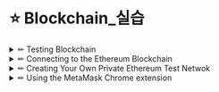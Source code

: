 # ⭐ Blockchain_실습

<details>
  
<summary> ✏ Testing Blockchain </summary>
<div markdown="1">
 
## Implementing Blockchain Using Python
- [Source_code](blockchain.py)
  
### Compotents:
- Timestamp : the time that the block was added to the blockchain
- Index : a running number starting from() indicating the block number.
- Hash of the previous block : the hash result of the previous block.
- Nonce : the number used once.
- Transaction(s) : each block will hold a variable number of transactions.
  
### Installing Flask
✔ 관리자 권한으로 실행
  
` $ pip install flask `
` $ pip install request `
  
 > Flask is a web framework that makes building web applications easy and rapid
  
## Running_terminal1
` $ python blockchain.py 5000 `
- 결과
  
![terminal1](https://user-images.githubusercontent.com/87464750/154253242-a9868d35-d29c-4b27-9d45-97cf4a6a15c2.png)

✔ 첫 번째 노드에서 실행되는 첫 번째 블록체인이 현재 실행 중인것을 볼 수 있다.

## terminal2
  
### 📑 first block
` $ curl http://localhost:5000/blockchain `
- 결과

![genesis_block](https://user-images.githubusercontent.com/87464750/154254418-83e11ca4-e3c8-435d-b885-d3f61fd16b23.png)
  
```
{
  "chain" : [{
    "hash_of_previous_block: "181cfa3e85f3c2a7aa9fb74f992d
    0d061d3e4a6d7461792413aab3f97bd3da95",
    "index" : 0,
    "nonce" : 61093,
    "timestamp" : 1644946853.955589,
    "transactions" : []
  }],
  "length" : 1
}
```
✔ 첫 번째 블록(인덱스 0)인 제니시스 블록이다.
  
### 📑 Try Mining
- Try mining a block to see how it will affect the blockchain Type the following
  
` $ curl http://localhost:5000/mine `
- 결과
  
✔ The block that is mined will now be returned:
  
![mine1](https://user-images.githubusercontent.com/87464750/154255602-91fb686f-4056-4ad9-a62e-5d0c16017955.png)

```
{
  "hash_of_previous_block": "d7a7c6ee011820a5d156c5158cb27ea48943d4817a48218829aa865bf4a21fbc",
  "index" : 1,
  "message" : "New Block Mined",
  "nonce" : 13807, 
  "transactions" : [{
    "amount" : 1,
    "recipient: "4d9de024d88d4eb7b16f4f353e5b9ddf",
    "sender" : "0"
  }]
}
```
✔  블록에 단일 트랜잭션이 포함되어 있으며 이는 채굴자에게 제공되는 보상이다.

### 📑 Obtain the blockchain from node
` $ curl http://localhost:5000/blockchain`
 
- 결과
  
✔ 이제 새로 채굴된 블록이 블록체인에 있는 것을 볼 수 있다:
  
![obtain](https://user-images.githubusercontent.com/87464750/154257790-70bc949c-cba8-49a3-8e41-f7cd1458ddc0.png)
  
```
{
  "chain" : [{
  "hash_of_previous_block: "181cfa3e85f3c2a7aa9fb74f992d
  0d061d3e4a6d7461792413aab3f97bd3da95",
  "index" : 0,
  "nonce" : 61093,
  "timestamp" : 1644946853.955589,
  "transactions" : []
}, {
  "hash_of_previous_block": "d7a7c6ee011820a5d156c5158cb27ea48943d4817a48218829aa865bf4a21fbc",
  "index" : 1,
  "message" : "New Block Mined",
  "nonce" : 13807, 
  "transactions" : [{
    "amount" : 1,
    "recipient: "4d9de024d88d4eb7b16f4f353e5b9ddf",
    "sender" : "0"
    }]
  }]
  "lenght" : 2
}
```
  
</br>
  
> Remember that the default difficulty target is set to four zero. you can change it to five zero and retest the blockchain. </br> you will realize that it now takes a longer time to mine block. since it is more difficult to find a nonce thath results in a hash beginning with five zeros.

</br>

### 📑 Add a transaction
- Let's add a transaction to a block by issuing the following command in Terminal.
  
```
$ curl -X POST -H "Content-Type: application/json" -d "{\"sender\": \"04d0988bfa799f7d7ef9ab3de97ef481\", \"recipient\": \"cd0f75d2367ad456607647edde665d6f\",\"amount\": 5}" "http://localhost:5000/transactions/new"
```
  
- 결과
  
![add](https://user-images.githubusercontent.com/87464750/154260518-56e9a9af-eb3a-474a-a71d-f42937177987.png)

✔ 성공적으로 블록이 추가되었다.
  
✔ 이제 블록을 mine 할 수 있다.
  
### 📑 Mine the block
` $ curl http://localhost:5000/mine `
- 결과

![mine2](https://user-images.githubusercontent.com/87464750/154261674-d98b2e9e-177d-4de5-814d-b13f1dbfa8be.png)
  
```
{
  "hash_of_previous_block": "7beffae74017f36dfd91d1e3a71bab570d6f10e8d97dfdae37d17d66ae7b4c32",
  "index" : 2,
  "message" : "New Block Mined",
  "nonce" : 98128, 
  "transactions" : [{
    "amount" : 5,
    "recipient: "cd0f75d2367ad456607647edde665d6f",
    "sender" : "04d0988bfa799f7d7ef9ab3de97ef481"
}, {
    "amount" : 1,
    "recipient: "4d9de024d88d4eb7b16f4f353e5b9ddf",
    "sender" : "0"
  }]
}
```
  
✔ 블록 2가 채굴되었으며 여기에는 두 개의 트랜잭션이 포함되어 있다. 하나는 수동으로 추가한 것이고 miner에 대한 보상이 있다.
 
### 📑 Add Block
- Examine the content of the blockchain by issuing this command.
  
- 결과

![last](https://user-images.githubusercontent.com/87464750/154263518-08b1befb-51d5-45d7-9cb4-8c4c42878a4a.png)

```
{
  "chain" : [{
    "hash_of_previous_block: "181cfa3e85f3c2a7aa9fb74f992d
     0d061d3e4a6d7461792413aab3f97bd3da95",
    "index" : 0,
    "nonce" : 61093,
    "timestamp" : 1644946853.955589,
    "transactions" : []
}, {
    "hash_of_previous_block": "d7a7c6ee011820a5d156c5158cb27ea48943d4817a48218829aa865bf4a21fbc",
    "index" : 1,
    "message" : "New Block Mined",
    "nonce" : 13807, 
    "transactions" : [{
      "amount" : 1,
      "recipient: "4d9de024d88d4eb7b16f4f353e5b9ddf",
      "sender" : "0"
  }]
}, {
    "hash_of_previous_block": "7beffae74017f36dfd91d1e3a71bab570d6f10e8d97dfdae37d17d66ae7b4c32",
    "index" : 2,
    "message" : "New Block Mined",
    "nonce" : 98128, 
    "transactions" : [{
      "amount" : 5,
      "recipient: "cd0f75d2367ad456607647edde665d6f",
      "sender" : "04d0988bfa799f7d7ef9ab3de97ef481"
}, {
      "amount" : 1,
      "recipient: "4d9de024d88d4eb7b16f4f353e5b9ddf",
      "sender" : "0"
    }]
  }]
  "lenght" : 3
}
```

✔ 이제 두 트랜잭션이 포함된 새로 추가된 블록이 표시된다.

 </details>
 </div>
 
<details>
  
<summary> ✏ Connecting to the Ethereum Blockchain </summary>
<div markdown="1">

- 이더리움 블록체인과 상호 작용하는데 사용할 수 있는 많은 이더리움 클라이언트가 있다.
    - Eth : A C++ Ethereum client
    - ` Geth : The official Ethereum dlient implemented using the Go programing language `
  
    - Pyethapp : A Python Ethereum client
    - Parit : An Ethereum client written using the Rust Programming language
  
- Geth를 사용.
  
### 📑 Installing Geth for Windows
  
- https://geth.ethereum.org/downloads/
    - 윈도우 버전 Geth 다운로드
  
- 최신 버전은 --testnet이 오류가 발생함.
- https://gethstore.blob.core.windows.net/builds/geth-windows-amd64-1.9.5-a1c09b93.exe 이걸로 다운로드 받아야함.
  
### 📑 Getting Started with Geth
 - Geth를 사용하여 이더리움 블록체인에 연결
  
 ` $ geth --testnet --datadir ~/.ethereum-testnet`
  
 - --testnet: connect to the Ropsten test network.
    - Rinkeby 테스트 네트워크에 연결하고 싶다면 --rinkeby 사용.
 - --datadir: 블록체인, 키 저장소 및 기타 로컬 클라이언트 데이터를 저장하는데 사용할 로컬 저장소를 지정.
  
 - 실행결과: 네트워크의 전체 블록체인이 컴퓨터에 다운로드 되고, ~/.ethereum-testnet에 저장된다.

### 📑 Examing the Data Downloaded
![Data download](https://user-images.githubusercontent.com/87464750/155263592-20c0f9af-83ec-4964-8897-2fb7fd04317a.png)
 
 - ~/.ethereum-testnet 디렉토리에서 Geth가 만든 폴더를 볼 수 있다.
 - The geth folder contains the blockchain that you are downloading, while the keystore folder contains the account details of your local Ehtereum node.
  
### 📑 Geth javaScript Console
- To use the Geth JavaScript Console, add the following option in bold to the geth command in the Terminal.
  
` geth --testnet --datadir ~/.ethereum-testnet console 2>console.log `
  
 ![javaScript Console](https://user-images.githubusercontent.com/87464750/156876859-18f371c3-5265-4c1c-af78-7a4d1d90e40b.png)
 
- The command Prompt allows you to issue JavaScript commands
  
` personal.newAccount()`
  
![newAccount()](https://user-images.githubusercontent.com/87464750/156876920-a1add10a-f355-4581-8a5d-b49ebbfa199c.png)
  
> We will discuss more Geth commands in the next chapter.
 
 </details>
 </div>
 
<details>
  
<summary> ✏ Creating Your Own Private Ethereum Test Netwok </summary>

</details>
</div>

<details>
  
<summary> ✏ Using the MetaMask Chrome extension </summary>

</details>
</div>
 
